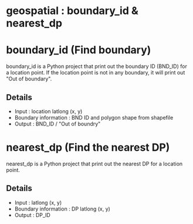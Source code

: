 # geospatial : boundary_id & nearest_dp

# boundary_id (Find boundary)

boundary_id is a Python project that print out the boundary ID (BND_ID) for a location point. If the location point is not in any boundary, it will print out "Out of boundary".

## Details

- Input : location latlong (x, y)
- Boundary information : BND ID and polygon shape from shapefile
- Output : BND_ID / "Out of boundry"

# nearest_dp (Find the nearest DP)

nearest_dp is a Python project that print out the nearest DP for a location point. 

## Details

- Input : latlong (x, y)
- Boundary information : DP latlong (x, y)
- Output : DP_ID
